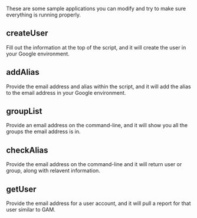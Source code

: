 These are some sample applications you can modify and try to make sure everything is running properly.
## createUser
Fill out the information at the top of the script, and it will create the user in your Google environment.
## addAlias
Provide the email address and alias within the script, and it will add the alias to the email address in your Google environment.
## groupList
Provide an email address on the command-line, and it will show you all the groups the email address is in.
## checkAlias
Provide the email address on the command-line and it will return user or group, along with relavent information.
## getUser
Provide the email address for a user account, and it will pull a report for that user similar to GAM.
